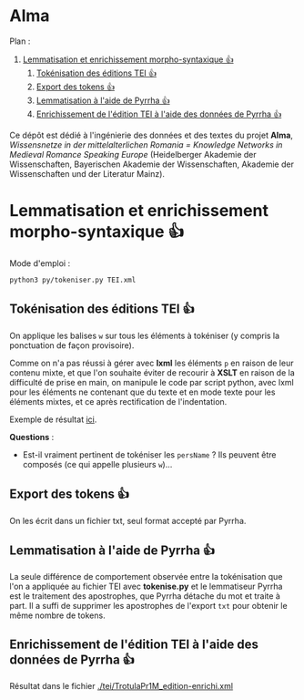 Alma
====

Plan :
1. [Lemmatisation et enrichissement morpho-syntaxique 👍](#t1)
	1. [Tokénisation des éditions TEI 👍](#t1-1)
	2. [Export des tokens 👍](#t1-2)
	3. [Lemmatisation à l'aide de Pyrrha 👍](#t1-3)
	4. [Enrichissement de l'édition TEI à l'aide des données de Pyrrha 👍](#t1-4)

[comment]: <> (FINET)


Ce dépôt est dédié à l'ingénierie des données et des textes du projet **Alma**, *Wissensnetze in der mittelalterlichen Romania = Knowledge Networks in Medieval Romance Speaking Europe* (Heidelberger Akademie der Wissenschaften, Bayerischen Akademie der Wissenschaften, Akademie der Wissenschaften und der Literatur Mainz).


<a id='t1'/>

# Lemmatisation et enrichissement morpho-syntaxique 👍

Mode d'emploi :

```shell
python3 py/tokeniser.py TEI.xml
```


<a id='t1-1'/>

## Tokénisation des éditions TEI 👍

On applique les balises `w` sur tous les éléments à tokéniser (y compris la ponctuation de façon provisoire).

Comme on n'a pas réussi à gérer avec **lxml** les éléments `p` en raison de leur contenu mixte, et que l'on souhaite éviter de recourir à **XSLT** en raison de la difficulté de prise en main, on manipule le code par script python, avec lxml pour les éléments ne contenant que du texte et en mode texte pour les éléments mixtes, et ce après rectification de l'indentation.

Exemple de résultat [ici](./tei/TrotulaPr1M_edition-token.xml).

**Questions** :

- Est-il vraiment pertinent de tokéniser les `persName` ? Ils peuvent être composés (ce qui appelle plusieurs `w`)…


<a id='t1-2'/>

## Export des tokens 👍

On les écrit dans un fichier txt, seul format accepté par Pyrrha.


<a id='t1-3'/>

## Lemmatisation à l'aide de Pyrrha 👍

La seule différence de comportement observée entre la tokénisation que l'on a appliquée au fichier TEI avec **tokenise.py** et le lemmatiseur Pyrrha est le traitement des apostrophes, que Pyrrha détache du mot et traite à part. Il a suffi de supprimer les apostrophes de l'export `txt` pour obtenir le même nombre de tokens.


<a id='t1-4'/>

## Enrichissement de l'édition TEI à l'aide des données de Pyrrha 👍

Résultat dans le fichier [./tei/TrotulaPr1M_edition-enrichi.xml](./tei/TrotulaPr1M_edition-enrichi.xml)